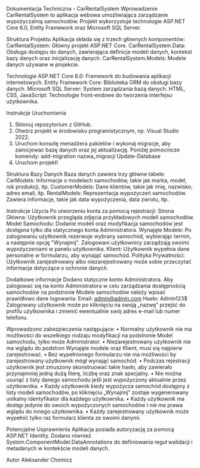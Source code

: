 Dokumentacja Techniczna - CarRentalSystem
Wprowadzenie
CarRentalSystem to aplikacja webowa umożliwiająca zarządzanie wypożyczalnią samochodów. Projekt wykorzystuje technologie ASP.NET Core 6.0, Entity Framework oraz Microsoft SQL Server.

Struktura Projektu
Aplikacja składa się z trzech głównych komponentów:
CarRentalSystem: Główny projekt ASP.NET Core.
CarRentalSystem.Data: Obsługa dostępu do danych, zawierająca definicje modeli danych, kontekst bazy danych oraz inicjalizację danych.
CarRentalSystem.Models: Modele danych używane w projekcie.

Technologie
ASP.NET Core 6.0: Framework do budowania aplikacji internetowych.
Entity Framework Core: Biblioteka ORM do obsługi bazy danych.
Microsoft SQL Server: System zarządzania bazą danych.
HTML, CSS, JavaScript: Technologie front-endowe do tworzenia interfejsu użytkownika.

Instrukcje Uruchomienia
1.	Sklonuj repozytorium z GitHub.
2.	Otwórz projekt w środowisku programistycznym, np. Visual Studio 2022.
3.	Uruchom konsolę menadżera pakietów i wykonaj migracje, aby zainicjować bazę danych oraz jej aktualizację. Poniżej pomocnicze komendy:
add-migration nazwa_migracji
Update-Database
4.	Uruchom projekt!

Struktura Bazy Danych
Baza danych zawiera trzy główne tabele:
CarModels: Informacje o modelach samochodów, takie jak marka, model, rok produkcji, itp.
CustomerModels: Dane klientów, takie jak imię, nazwisko, adres email, itp.
RentalModels: Reprezentacja wypożyczeń samochodów. Zawiera informacje, takie jak data wypożyczenia, data zwrotu, itp.

Instrukcje Użycia
Po utworzeniu konta za pomocą rejestracji:
Strona Główna: Użytkownik przegląda zdjęcia przykładowych modeli samochodów.
Model Samochodu: Dodanie modeli oraz modyfikacja samochodów jest dostępna tylko dla statycznego konta Administratora.
Wynajęte Modele: Po zalogowaniu użytkownik rezerwuje wybrany samochód, wybierając termin, a następnie opcję "Wynajmij". Zalogowani użytkownicy zarządzają swoimi wypożyczeniami w panelu użytkownika.
Klient: Użytkownik wypełnia dane personalne w formularzu, aby wynająć samochód. 
Polityka Prywatności: Użytkownik zarejestrowany albo niezarejestrowany może sobie przeczytać informacje dotyczące o ochronie danych.

Dodatkowe informacje
Dodano statyczne konto Administratora.
Aby zalogować się na konto Administratora w celu zarządzania dostępnością samochodów na podstronie Modele samochodów należy wpisać prawidłowo dane logowania:
Email: admin@admin.com
Hasło: Admin123$
Zalogowany użytkownik może po kliknięciu na swoją „nazwę” przejść do profilu użytkownika i zmienić ewentualnie swój adres e-mail lub numer telefonu.

Wprowadzono zabezpieczenia następujące:
•	Normalny użytkownik nie ma możliwości do wszelkiego rodzaju modyfikacji na podstronie Model samochodu, tylko może Administrator.
•	Niezarejestrowany użytkownik nie ma wglądu do podstron Wynajęte modele oraz Klient, musi się najpierw zarejestrować.
•	Bez wypełnionego formularzu nie ma możliwości by zarejestrowany użytkownik mógł wynająć samochód.
•	Podczas rejestracji użytkownik jest zmuszony skonstruować takie hasło, aby zawierało przynajmniej jedną dużą literę, liczbę oraz znak specjalny.
•	Nie można usunąć z listy danego samochodu jeśli jest wypożyczony aktualnie przez użytkownika.
•	Każdy użytkownik kiedy wypożycza samochód dostępny z listy modeli samochodów, po kliknięciu „Wynajmij” zostaje wygenerowany unikalny identyfikator dla każdego użytkownika.
•	Każdy użytkownik ma dostęp jedynie do swoich wypożyczonych samochodów i nie ma prawa wglądu do innego użytkownika.
•	Każdy zarejestrowany użytkownik może wypełnić tylko raz formularz klienta ze swoimi danymi.


Potencjalne Usprawnienia
Aplikacja posiada autoryzację za pomocą ASP.NET Identity.
Dodano również System.ComponentModel.DataAnnotations do definiowania reguł walidacji i metadanych w kontekście modeli danych.

Autor
Aleksander Chomicz
